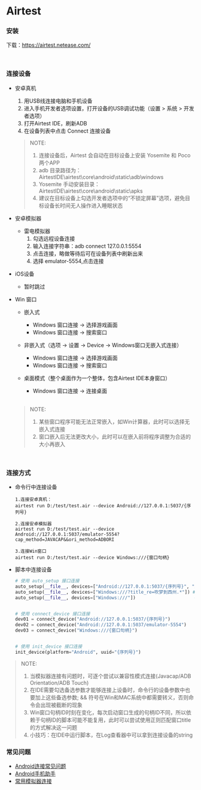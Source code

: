 # Airtest


### 安装
下载：https://airtest.netease.com/

<br>

### 连接设备

- 安卓真机
  1. 用USB线连接电脑和手机设备
  2. 进入手机开发者选项设置，打开设备的USB调试功能（设置 > 系统 > 开发者选项）
  3. 打开Airtest IDE，刷新ADB
  4. 在设备列表中点击 Connect 连接设备

  > NOTE:
  > 1. 连接设备后，Airtest 会自动在目标设备上安装 Yosemite 和 Poco 两个APP
  > 2. adb 目录路径为：AirtestIDE\airtest\core\android\static\adb\windows
  > 3. Yosemite 手动安装目录：AirtestIDE\airtest\core\android\static\apks
  > 4. 建议在目标设备上勾选开发者选项中的“不锁定屏幕”选项，避免目标设备长时间无人操作进入睡眠状态


- 安卓模拟器
  - 雷电模拟器
    1. 勾选远程设备连接
    2. 输入连接字符串：adb connect 127.0.0.1:5554
    3. 点击连接，略做等待后可在设备列表中刷新出来
    4. 选择 emulator-5554,点击连接

- iOS设备
  - 暂时跳过

- Win 窗口
  - 嵌入式
    - Windows 窗口连接 -> 选择游戏画面
    - Windows 窗口连接 -> 搜索窗口
  
  - 非嵌入式（选项 -> 设置 -> Device -> Windows窗口无嵌入式连接）
    - Windows 窗口连接 -> 选择游戏画面
    - Windows 窗口连接 -> 搜索窗口

  - 桌面模式（整个桌面作为一个整体，包含Airtest IDE本身窗口）
    - Windows 窗口连接 -> 连接桌面

  <br>

  > NOTE:
  > 
  > 1. 某些窗口程序可能无法正常嵌入，如Win计算器，此时可以选择无嵌入式连接
  > 2. 窗口嵌入后无法更改大小，此时可以在嵌入前将程序调整为合适的大小再嵌入

<br>

### 连接方式

- 命令行中连接设备
  ```
  1.连接安卓真机：
  airtest run D:/test/test.air --device Android://127.0.0.1:5037/{序列号}

  2.连接安卓模拟器
  airtest run D:/test/test.air --device Android://127.0.0.1:5037/emulator-5554?cap_method=JAVACAP&&ori_method=ADBORI

  3.连接Win窗口
  airtest run D:/test/test.air --device Windows:///{窗口句柄}
  ```

- 脚本中连接设备
  ```python
  # 使用 auto_setup 接口连接
  auto_setup(__file__, devices=["Android://127.0.0.1:5037/{序列号}", "Android://127.0.0.1:5037/emulator-5554", "Windows:///{窗口句柄}"])
  auto_setup(__file__, devices=["Windows:///?title_re=吹梦到西州.*"]) # 正则匹配Win窗口，解决句柄动态变更的问题
  auto_setup(__file__, devices=["Windows:///"])                      # 不指定某个具体窗口，等效于嵌入整个桌面的桌面模式


  # 使用 connect_device 接口连接
  dev01 = connect_device("Android://127.0.0.1:5037/{序列号}")
  dev02 = connect_device("Android://127.0.0.1:5037/emulator-5554")
  dev03 = connect_device("Windows:///{窗口句柄}")


  # 使用 init_device 接口连接
  init_device(platform="Android", uuid="{序列号}")
  ```

> NOTE:
> 
> 1. 当模拟器连接有问题时，可逐个尝试以兼容性模式连接(Javacap/ADB Orientation/ADB Touch)
> 2. 在IDE需要勾选备选参数才能够连接上设备时，命令行的设备参数中也要加上这些备选参数; && 符号在Win和MAC系统中都需要转义，否则命令会出现被截断的现象
> 3. Win窗口句柄ID时刻在变化，每次启动窗口生成的句柄ID不同，所以依赖于句柄ID的脚本可能不能复用，此时可以尝试使用正则匹配窗口title的方式解决这一问题
> 4. 小技巧：在IDE中运行脚本，在Log查看器中可以拿到连接设备的string


### 常见问题
- [Android连接常见问题](https://airtest.doc.io.netease.com/IDEdocs/device_connection/2_android_faq/)
- [Android手机助手](https://mp.weixin.qq.com/s/EH0aQnr2AwG0MmFdgoE7mw)
- [常用模拟器连接](https://mp.weixin.qq.com/s/us4Jr9t21nNyKs-bGD9yyg)